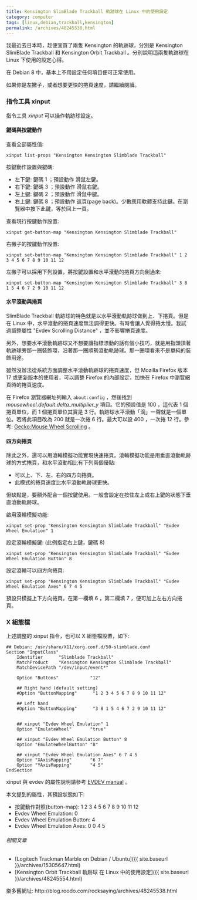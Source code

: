 ```yaml
---
title: Kensington SlimBlade Trackball 軌跡球在 Linux 中的使用設定
category: computer
tags: [linux,debian,trackball,kensington]
permalink: /archives/48245538.html
---
```


我最近去日本時，趁便宜買了兩隻 Kensington 的軌跡球，分別是 Kensington SlimBlade Trackball 和 Kensington Orbit Trackball 。分別說明這兩隻軌跡球在 Linux 下使用的設定心得。

在 Debian 8 中，基本上不用設定任何項目便可正常使用。

如果你是左撇子，或者想要更快的捲頁速度，請繼續閱讀。

<!--more-->

### 指令工具 xinput

指令工具 *xinput* 可以操作軌跡球設定。

#### 鍵碼與按鍵動作

查看全部屬性值:

```term
xinput list-props "Kensington Kensington Slimblade Trackball"
```

按鍵動作設置與鍵碼:

* 左下鍵: 鍵碼 1 ；預設動作 滑鼠左鍵。
* 右下鍵: 鍵碼 3 ；預設動作 滑鼠右鍵。
* 左上鍵: 鍵碼 2 ；預設動作 滑鼠中鍵。
* 右上鍵: 鍵碼 8 ；預設動作 返頁(page back)。少數應用軟體支持此鍵。在瀏覽器中按下此鍵，等於回上一頁。

查看現行按鍵動作設置:

```term
xinput get-button-map "Kensington Kensington Slimblade Trackball"
```

右撇子的按鍵動作設置:

```term
xinput set-button-map "Kensington Kensington Slimblade Trackball" 1 2 3 4 5 6 7 8 9 10 11 12
```

左撇子可以採用下列設置，將按鍵設置和水平滾動的捲頁方向倒過來:

```term
xinput set-button-map "Kensington Kensington Slimblade Trackball" 3 8 1 5 4 6 7 2 9 10 11 12
```

#### 水平滾動與捲頁

SlimBlade Trackball 軌跡球的特色就是以水平滾動軌跡球做到上、下捲頁。但是在 Linux 中，水平滾動的捲頁速度無法調得更快。有時會讓人覺得捲太慢。我試過調整屬性 "Evdev Scrolling Distance" ，並不影響捲頁速度。

另外，想要水平滾動軌跡球又不想要讓指標漂動的話有個小技巧，就是用指頭頂著軌跡球旁那一圈裝飾環，沿著那一圈順勢滾動軌跡球。那一圈環看來不是單純的裝飾用途。

雖然沒辦法從系統方面調整水平滾動軌跡球的捲頁速度，但 Mozilla Firefox 版本 17 或更新版本的使用者，可以調整 Firefox 的內部設定，加快在 Firefox 中瀏覽網頁時的捲頁速度。

在 Firefox 瀏覽器網址列輸入 <code>about:config</code> ，然後找到 <var>mousewheel.default.delta\_multiplier\_y</var> 項目。它的預設值是 100 ，這代表 1 個捲頁單位，而 1 個捲頁單位其實是 3 行。軌跡球水平滾動「滴」一聲就是一個單位。若將此項目改為 200 就是一次捲 6 行。最大可以設 400 ，一次捲 12 行。參考: [Gecko:Mouse Wheel Scrolling](https://wiki.mozilla.org/Gecko:Mouse_Wheel_Scrolling) 。

#### 四方向捲頁

除此之外，還可以用滾輪模擬功能實現快速捲頁。滾輪模擬功能是用垂直滾動軌跡球的方式捲頁，和水平滾動相比有下列兩個優點:

* 可以上、下、左、右的四方向捲頁。
* 此模式的捲頁速度比水平滾動軌跡球更快。

但缺點是，要額外配合一個按鍵使用。一般會設定在按住左上或右上鍵的狀態下垂直滾動軌跡球。

啟用滾輪模擬功能:

```term
xinput set-prop "Kensington Kensington Slimblade Trackball" "Evdev Wheel Emulation" 1
```

設定滾輪模擬鍵: (此例指定右上鍵，鍵碼 8)

```term
xinput set-prop "Kensington Kensington Slimblade Trackball" "Evdev Wheel Emulation Button" 8
```

設定滾輪可以四方向捲頁:

```term
xinput set-prop "Kensington Kensington Slimblade Trackball" "Evdev Wheel Emulation Axes" 6 7 4 5
```

預設只模擬上下方向捲頁。在第一欄填 6 ，第二欄填 7 ，便可加上左右方向捲頁。

### X 組態檔

上述調整的 xinput 指令，也可以 X 組態檔設置，如下:

```text
## Debian: /usr/share/X11/xorg.conf.d/50-slimblade.conf
Section "InputClass"
    Identifier      "Slimblade Trackball"
    MatchProduct    "Kensington Kensington Slimblade Trackball"
    MatchDevicePath "/dev/input/event*"

    Option "Buttons"            "12"

    ## Right hand (default setting)
    #Option "ButtonMapping"      "1 2 3 4 5 6 7 8 9 10 11 12"

    ## Left hand
    #Option "ButtonMapping"      "3 8 1 5 4 6 7 2 9 10 11 12"


    ## xinput "Evdev Wheel Emulation" 1
    Option "EmulateWheel"       "true"

    ## xinput "Evdev Wheel Emulation Button" 8
    Option "EmulateWheelButton" "8"

    ## xinput "Evdev Wheel Emulation Axes" 6 7 4 5
    Option "XAxisMapping"       "6 7"
    Option "YAxisMapping"       "4 5"
EndSection
```

xinput 與 evdev 的屬性說明請參考 [EVDEV manual](http://www.x.org/archive/X11R7.6/doc/man/man4/evdev.4.xhtml) 。

本文提到的屬性，其預設狀態如下:

* 按鍵動作對照(button-map): 1 2 3 4 5 6 7 8 9 10 11 12
* Evdev Wheel Emulation: 0
* Evdev Wheel Emulation Button: 4
* Evdev Wheel Emulation Axes: 0 0 4 5

###### 相關文章

* [Logitech Trackman Marble on Debian / Ubuntu]({{ site.baseurl }}/archives/15305647.html)
* [Kensington Orbit Trackball 軌跡球 在 Linux 中的使用設定]({{ site.baseurl }}/archives/48245554.html)

<div class="note">樂多舊網址: http://blog.roodo.com/rocksaying/archives/48245538.html</div>
